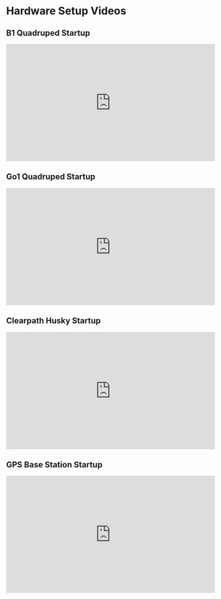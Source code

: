 # Hardware Setup Videos

## B1 Quadruped Startup

<iframe width="560" height="315" src="https://youtu.be/YFhxZseHqzQ" title="YouTube video player" frameborder="0" allow="accelerometer; autoplay; clipboard-write; encrypted-media; gyroscope; picture-in-picture; web-share" referrerpolicy="strict-origin-when-cross-origin" allowfullscreen></iframe>

## Go1 Quadruped Startup

<iframe width="560" height="315" src="https://www.youtube.com/embed/Iqmoot6-QBY?si=c1hXt8UjScOSQu9Z" title="YouTube video player" frameborder="0" allow="accelerometer; autoplay; clipboard-write; encrypted-media; gyroscope; picture-in-picture; web-share" referrerpolicy="strict-origin-when-cross-origin" allowfullscreen></iframe>

## Clearpath Husky Startup

<iframe width="560" height="315" src="https://youtu.be/l3KmsjuzI0E" title="YouTube video player" frameborder="0" allow="accelerometer; autoplay; clipboard-write; encrypted-media; gyroscope; picture-in-picture; web-share" referrerpolicy="strict-origin-when-cross-origin" allowfullscreen></iframe>

## GPS Base Station Startup

<iframe width="560" height="315" src="https://youtu.be/5HQKhlVAA2k" title="YouTube video player" frameborder="0" allow="accelerometer; autoplay; clipboard-write; encrypted-media; gyroscope; picture-in-picture; web-share" referrerpolicy="strict-origin-when-cross-origin" allowfullscreen></iframe>

